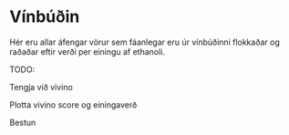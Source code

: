 # Vínbúðin

Hér eru allar áfengar vörur sem fáanlegar eru úr vínbúðinni flokkaðar og raðaðar eftir verði per einingu af ethanoli.


TODO:

Tengja við vivino

Plotta vivino score og einingaverð

Bestun

